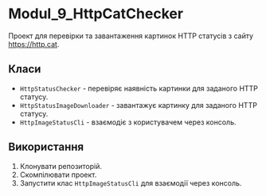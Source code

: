 # Modul_9_HttpCatChecker
Проект для перевірки та завантаження картинок HTTP статусів з сайту https://http.cat.

## Класи

- `HttpStatusChecker` - перевіряє наявність картинки для заданого HTTP статусу.
- `HttpStatusImageDownloader` - завантажує картинку для заданого HTTP статусу.
- `HttpImageStatusCli` - взаємодіє з користувачем через консоль.

## Використання

1. Клонувати репозиторій.
2. Скомпілювати проект.
3. Запустити клас `HttpImageStatusCli` для взаємодії через консоль.
